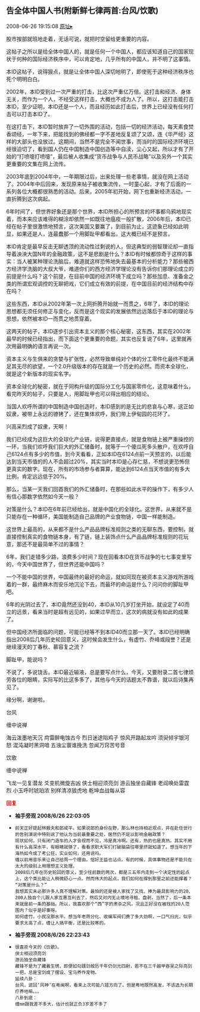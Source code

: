 ## 告全体中国人书(附新鲜七律两首:台风/饮歌)
2008-06-26 19:15:08
[原址▸](http://www.fxgan.com/chan_time/2008_01_06/1081.htm)


股市按部就班地走着，无话可说，就把时空留给更重要的内容。

这帖子之所以是给全体中国人的，就是任何一个中国人，都应该知道自己的国家现状于何种的国际经济秩序中，可以肯定地，几乎所有的中国人，并不明了这事情。

本ID这帖子，说得狠点，就是让全体中国人深切地明了，即使死于这种经济秩序也死个明明白白。

2002年，本ID受到过一次严重的打击，比这次严重亿万倍。这打击和经济、身体无关，而作为一个人，不经受这样打击，大概也不成为人了。所以，这打击能打击本ID，至少证明，本ID还是一个人，而且经历如此打击后，世界上已经没有任何打击可以打击本ID了。

在这打击下，本ID暂时放弃了一切外围的活动，包括一切的经济活动，每天素食焚香颂经，一年下来，把能找到的佛经都一字不差地反复颂了又颂，连《华严经》这样的大部头也没放过。这期间，当然不是完全不闻世事，而当时的国际经济环境已经很迫切了，看到国人仍在中国制造中国创造等中自渎，尘心又起，所以才有了开始的“打喷嚏打喷嚏”，最后被人收集成“货币战争与人民币战略”以及另外一个其实更重要的文集在网上流传。

2003年底到2004年中，一年期限过后，出来处理一些老事情，就没在网上活动了。2004年中后回来，发现原来帖子被收集流传，一时童心起，才有了后面的一系列各位大概都很熟悉的活动。后来，2005年初开始，网下也重新经济活动，一直折腾到这次病起。

6年时间了，但世界好象还是那个世界，本ID所担心的所预言的坏事都乌鸦地现实着，而本来应该难得的糊涂却依然一如既往地瘟疫一般扩散，2006年后，本ID已经在帖子里很激愤地预言，这次美国又要赢了，到目前为止，这迹象已经如此明显，如果还是人，连最蠢那一个用脚趾甲都看出，这大概已经不是预言。

本ID肯定是最早反击无聊透顶的流动性过剩说的人，但这典型的弱智理论却一直指导着泱泱大国N年的金融政策，这不是悲剧是什么？本ID有时候都惊奇于这样的事实：当人被某种理论洗脑后，难道就这样恐怖地失去最基本的分析能力？那些被西方经济学洗脑的大叔大爷，难道你们的西方经济学理论没有告诉你们那理论成立的前提是什么吗？这个前提，在目前中国的经济环境下成立吗？那些加息、准备金之类的所谓宏观调控的无聊把戏，它们成立有效的前提，在中国目前的经济结构中存在吗？

这些东西，本ID从2002年第一次上网折腾开始就一而贯之，6年了，本ID的理论思想都无须任何修正与变化，反而是这个现实的发展依然远远落后于本ID的理论与思想，依然被本ID一而贯之地贯穿着。

这两天的帖子，本ID逐步引出资本主义的那个核心秘密，这东西，其实在2002年最早的时候已经指出，而下面这个更重要的命题，其实也反复说了6年，这里就再次用最明确的语言再说一次。

资本主义与生俱来的贪婪与扩张性，必然导致单纯对个体的分工零件化最终不能满足其无尽的欲望，一个2.0升级版本的存在就是一个历史的必然。而资本全球化，就是这个新版本的现实名字。

资本全球化的秘密，就在于同构升级的国际分工化与国家零件化，这意味着什么，看完昨天的帖子，只要是人，用脚趾甲也可以得出相应的结论。

当国人欢呼所谓的中国制造中国创造时，本ID感到的是无比的悲哀与心寒，这正如奴隶，被带上永远的镣铐了，还在集体欢呼，我们带上伊甸园的花环了。

兴高采烈成了奴隶，天啊！

我们已经成为这巨大的全球化产业链，说得更直接点，就是食物链上被严重操控的一环，当我们欢呼我们巨大的外汇储备时，就等于一个傻瓜死多头散户，在欢呼自己6124点有多少的市值，到今天看看，正如本ID在6124点前一天预言的，以后能达到当天市值的的人不会超过20%，其实当时本ID是心存仁慈，不想说更恐怖但更真实的数字。现在，所有的市场参与者算算，能达到6124点当天市值的有多大比例，肯定远远低于20%。

那么，当某一天我们回首我们的外汇储备时，在那些如此水平的操作下，有多少人有信心那数字依然如今天一般？

对策是什么？本ID在6年前已经给出，就是中国化的全球化。这世界，从来就不是只能存在一种循环，美国能制造自己品牌的产业食物链，中国一样能制造。

这世界上最高的，从来都不是什么产品品牌标准规则之类的无聊东西，要控制，就直接控制真实的食物链本身，有了链，链上装饰点什么产品品牌标准规则的花玩意，那还不是最简单不过的事情？

6年，我们走错多少路，浪费多少时间？现在回看本ID在货币战争的七七事变里写的，今天中国世界了，但世界还能中国吗？

一个不能中国的世界，中国最终的最好的命运，就如同现在被资本主义游戏所游戏着的一群，最终麻木而安乐地沉沦下去，而最坏的命运是什么？问问你的脚趾甲吧。

6年的光阴过去了，本ID竟然还没到40，本ID从10几岁打坐开始，就设定了40而立的远景，看来当时是超有远见的，如果过早而立，这次的病就没有如此的成果了。

但中国经济所面临的问题，可能已经等不到本ID40而立那一天了。本ID已经明确指出2008后几年历史轮回意义，这时候会发生什么，有虚竹、乔峰或段誉？还是继续漫天的丁春秋、慕容复之流？

脚趾甲，能说吗？

不说了，多说饶舌。本ID最近输液，总是要写点什么，今天，又要附录二首七律烦劳各位的眼睛，实际写的比这多多了，其他与今天的话题太不靠谱，就以后诗集再见了。

缘分啊，谢谢啦。



台风

缠中说禅

海云泼墨地天沉
疴雷醉电蚀古今
烈日迷途陷鸡子
惊风开路起龙吟
须臾倾宇银河怒
混沌凝时黑洞喑
五浊尘寰谁挽洗
忽闻万窍苦号音

饮歌

缠中说禅

飞龙一见复潜龙
爻变机微旋吉凶
侠士相迎须亮剑
游云独坐自藏锋
老阎唤处雷霆烈
小玉呼时琥珀浓
别样清凉狼虎地
乾坤血战每从容




<font color='red'>**回复**</font>


- **袖手旁观 2008/6/26 22:03:05**
- ```
  前天正好提起林毅夫和郎咸平。如果说郎的身份在野，那么林也持相近观点，并在赴任世行的告别演说中特别说了他认为当前最重要之处，居然仍不足以影响金融政策？
  现状如何，只有闭门造车的人才会视而不见，冷是真冷啊。还有，热的也是真热。其实不用有什么高深水平，有眼睛就够了，看看求职大军们打破脑袋往哪里挤就知道了。想当年的下海热如今成了考公狂，实业如何，还用说吗。
  缠以前用音乐来让自己给周一个理由，恰好王益也沾点。有的时候，具体事物还是不能只在太大的级别上用理想主义处理。
  2008后几年在历史轮回的意义，至少往前数的两次，都是三五年内走到一个决定性的起点上，这个类比能让人稍微舒心一点。然而伟大的起点，我们如何在撑到那里之前还能撑着？
  “对策是什么？”
  我想其实未必那许多人真不理解对策。最怕的还是被人家找了又找、捧为最具影响力的20、200人独自个儿跟人家互惠互利去了，然后又对内无止境地寻租、盘剥，当然了，后一条本来就是前一条的基础。所以，我喜欢那个“西”字的肃杀之风。况且正好没在被找的20人范围内？似乎是好事呀。
  如何虚竹，小民没那水平。想当年老蒋分化、收编军阀们费了多大劲啊，一口气扫光，似乎要求太高了点，缠让人搞平衡，还是比较寒的。
  ```
- **袖手旁观 2008/6/26 22:23:43**
- ```
  很喜欢今天的《饮歌》。
  侠士相迎须亮剑
  游云独坐自藏锋
  藏锋不是为了藏着生锈，即便如勾践剑般历千年仍剑光四射，若不在三千越甲吞吴之际亮剑一把，总是宝剑成了摆设、宝马养作宠物。
  延续八卦：
  台风，这回‘风神’在粤闽啊，看来上次可能八错方向了。但是粤地既然高发，不该选为长期疗养地嘛。。。
  八卦到底：
  缠mm跟我差不多大，估计也就正负3岁差不多了
  ```
